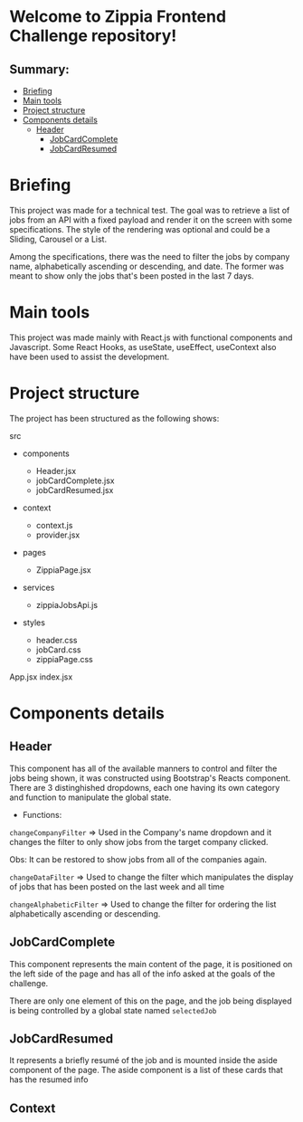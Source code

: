 # Welcome to Zippia Frontend Challenge repository!

## Summary:

- [Briefing](#Briefing)
- [Main tools](#Main-tools)
- [Project structure](#Project-structure)
- [Components details](#Components-details)
  - [Header](#Header)
      - [JobCardComplete](#Job-card-complete)
      - [JobCardResumed](#Job-card-resumed)

# Briefing

This project was made for a technical test. The goal was to retrieve a list of jobs from an API with a fixed payload and render it on the screen with some specifications. The style of the rendering was optional and could be a Sliding, Carousel or a List. 

Among the specifications, there was the need to filter the jobs by company name, alphabetically ascending or descending, and date. The former was meant to show only the jobs that's been posted in the last 7 days.

# Main tools

This project was made mainly with React.js with functional components and Javascript. Some React Hooks, as useState, useEffect, useContext also have been used to assist the development.

# Project structure

The project has been structured as the following shows:

src 
  - components
     - Header.jsx
     - jobCardComplete.jsx
     - jobCardResumed.jsx
   
  - context
     - context.js
     - provider.jsx
   
  - pages
     - ZippiaPage.jsx

  - services
     - zippiaJobsApi.js
  
  - styles
     - header.css
     - jobCard.css
     - zippiaPage.css

App.jsx
index.jsx

# Components details

## Header

This component has all of the available manners to control and filter the jobs being shown, it was constructed using Bootstrap's Reacts component. There are 3 distinghished dropdowns, each one having its own category and function to manipulate the global state.

- Functions:

`changeCompanyFilter` => Used in the Company's name dropdown and it changes the filter to only show jobs from the target company clicked.

Obs: It can be restored to show jobs from all of the companies again.

`changeDataFilter` => Used to change the filter which manipulates the display of jobs that has been posted on the last week and all time

`changeAlphabeticFilter` => Used to change the filter for ordering the list alphabetically ascending or descending.

## JobCardComplete

This component represents the main content of the page, it is positioned on the left side of the page and has all of the info asked at the goals of the challenge.

There are only one element of this on the page, and the job being displayed is being controlled by a global state named `selectedJob`

## JobCardResumed

It represents a briefly resumé of the job and is mounted inside the aside component of the page. The aside component is a list of these cards that has the resumed info 

## Context
